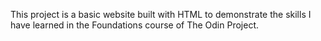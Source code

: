 This project is a basic website built with HTML to demonstrate the skills I have learned in the Foundations course of The Odin Project. 

